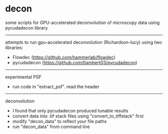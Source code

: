 # decon
some scripts for GPU-accelerated deconvolution of microscopy data using pycudadecon library

---

attempts to run gpu-accelerated deconvolution (Richardson-lucy) using two libraries:
 - Flowdec (https://github.com/hammerlab/flowdec)
 - pycudadecon (https://github.com/tlambert03/pycudadecon)

---

experimental PSF
 - run code in "extract_psf".  read the header
 
---

deconvolution
 - I found that only pycudadecon produced tunable results
 - convert data into .tif stack files using "convert_to_tiffstack" first
 - modify "decon_data" to reflect your file paths
 - run "decon_data" from command line
